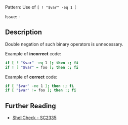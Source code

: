 Pattern: Use of `[ ! "$var" -eq 1 ]`

Issue: -

## Description

Double negation of such binary operators is unnecessary.

Example of **incorrect** code:

```sh
if [ ! "$var" -eq 1 ]; then :; fi
if ! [ "$var" = foo ]; then :; fi
```

Example of **correct** code:

```sh
if [ "$var" -ne 1 ]; then :; fi
if [ "$var" != foo ]; then :; fi
```

## Further Reading

* [ShellCheck - SC2335](https://github.com/koalaman/shellcheck/wiki/SC2335)
